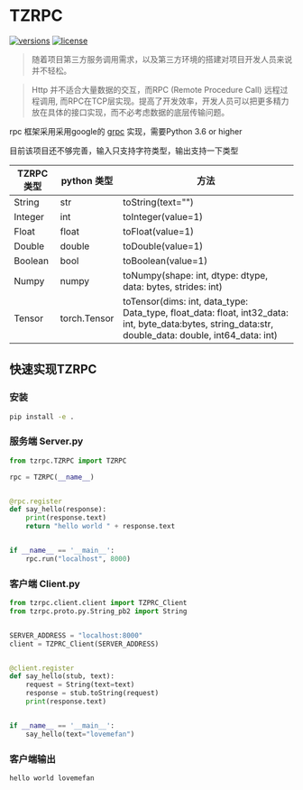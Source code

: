 # TZRPC

[comment]: <> ([![pypi]&#40;https://img.shields.io/pypi/v/arq.svg&#41;]&#40;https://pypi.python.org/pypi/arq&#41;)
[![versions](https://img.shields.io/pypi/pyversions/arq.svg)](https://github.com/lovemefan/TZRPC)
[![license](https://img.shields.io/github/license/samuelcolvin/arq.svg)](https://github.com/samuelcolvin/arq/blob/master/LICENSE)

> 随着项目第三方服务调用需求，以及第三方环境的搭建对项目开发人员来说并不轻松。

> Http 并不适合大量数据的交互，而RPC (Remote Procedure Call) 远程过程调用, 而RPC在TCP层实现。提高了开发效率，开发人员可以把更多精力放在具体的接口实现，而不必考虑数据的底层传输问题。

rpc 框架采用采用google的 [grpc](https://github.com/grpc/) 实现，需要Python 3.6 or higher

目前该项目还不够完善，输入只支持字符类型，输出支持一下类型

| TZRPC 类型|python 类型      |   方法 |
| ---- | ---- | ----|
|   String   |   str   | toString(text="") |
|  Integer    |   int   | toInteger(value=1) |
|    Float  |  float    |toFloat(value=1) |
|    Double  |  double    |toDouble(value=1) |
|    Boolean  |  bool    |toBoolean(value=1) |
|    Numpy  |  numpy    |toNumpy(shape: int, dtype: dtype, data: bytes, strides: int) |
|    Tensor  |  torch.Tensor   |toTensor(dims: int, data_type: Data_type, float_data: float, int32_data: int, byte_data:bytes, string_data:str, double_data: double, int64_data: int) |


## 快速实现TZRPC
### 安装
```bash
pip install -e .
```
### 服务端 Server.py
```python 
from tzrpc.TZRPC import TZRPC

rpc = TZRPC(__name__)


@rpc.register
def say_hello(response):
    print(response.text)
    return "hello world " + response.text


if __name__ == '__main__':
    rpc.run("localhost", 8000)
```
### 客户端 Client.py
```python
from tzrpc.client.client import TZPRC_Client
from tzrpc.proto.py.String_pb2 import String


SERVER_ADDRESS = "localhost:8000"
client = TZPRC_Client(SERVER_ADDRESS)


@client.register
def say_hello(stub, text):
    request = String(text=text)
    response = stub.toString(request)
    print(response.text)


if __name__ == '__main__':
    say_hello(text="lovemefan")
```

### 客户端输出
```
hello world lovemefan
```